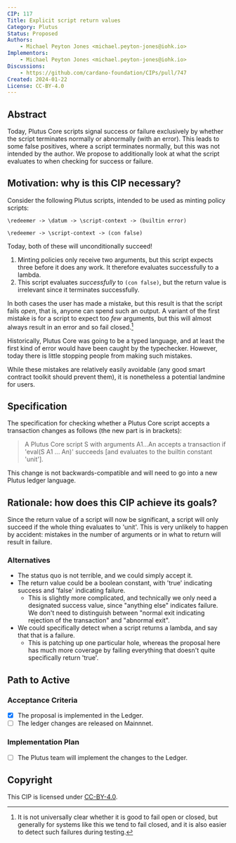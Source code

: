 ```yaml
---
CIP: 117
Title: Explicit script return values
Category: Plutus
Status: Proposed
Authors:
    - Michael Peyton Jones <michael.peyton-jones@iohk.io>
Implementors: 
    - Michael Peyton Jones <michael.peyton-jones@iohk.io>
Discussions:
    - https://github.com/cardano-foundation/CIPs/pull/747
Created: 2024-01-22
License: CC-BY-4.0
---
```


## Abstract

Today, Plutus Core scripts signal success or failure exclusively by whether the script terminates normally or abnormally (with an error).
This leads to some false positives, where a script terminates normally, but this was not intended by the author.
We propose to additionally look at what the script evaluates to when checking for success or failure.

## Motivation: why is this CIP necessary?

Consider the following Plutus scripts, intended to be used as minting policy scripts:

```
\redeemer -> \datum -> \script-context -> (builtin error)
```

```
\redeemer -> \script-context -> (con false)
```

Today, both of these will unconditionally succeed! 

1. Minting policies only receive two arguments, but this script expects three before it does any work. It therefore evaluates successfully to a lambda.
2. This script evaluates _successfully_ to `(con false)`, but the return value is irrelevant since it terminates successfully.

In both cases the user has made a mistake, but this result is that the script fails _open_, that is, anyone can spend such an output.
A variant of the first mistake is for a script to expect too _few_ arguments, but this will almost always result in an error and so fail closed.[^failing-open]

[^failing-open]: It is not universally clear whether it is good to fail open or closed, but generally for systems like this we tend to fail closed, and it is also easier to detect such failures during testing.

Historically, Plutus Core was going to be a typed language, and at least the first kind of error would have been caught by the typechecker. 
However, today there is little stopping people from making such mistakes.

While these mistakes are relatively easily avoidable (any good smart contract toolkit should prevent them), it is nonetheless a potential landmine for users.

## Specification

The specification for checking whether a Plutus Core script accepts a transaction changes as follows (the new part is in brackets):

> A Plutus Core script S with arguments A1...An accepts a transaction if 'eval(S A1 ... An)' succeeds [and evaluates to the builtin constant 'unit'].

This change is not backwards-compatible and will need to go into a new Plutus ledger language.

## Rationale: how does this CIP achieve its goals?

Since the return value of a script will now be significant, a script will only succeed if the whole thing evaluates to 'unit'.
This is very unlikely to happen by accident: mistakes in the number of arguments or in what to return will result in failure.

### Alternatives 

- The status quo is not terrible, and we could simply accept it.
- The return value could be a boolean constant, with 'true' indicating success and 'false' indicating failure.
    - This is slightly more complicated, and technically we only need a designated success value, since "anything else" indicates failure. We don't need to distinguish between "normal exit indicating rejection of the transaction" and "abnormal exit".
- We could specifically detect when a script returns a lambda, and say that that is a failure.
    - This is patching up one particular hole, whereas the proposal here has much more coverage by failing everything that doesn't quite specifically return 'true'.

## Path to Active

### Acceptance Criteria

- [x] The proposal is implemented in the Ledger.
- [ ] The ledger changes are released on Mainnnet.

### Implementation Plan

- [ ] The Plutus team will implement the changes to the Ledger.

## Copyright

This CIP is licensed under [CC-BY-4.0][].

[CC-BY-4.0]: https://creativecommons.org/licenses/by/4.0/legalcode
